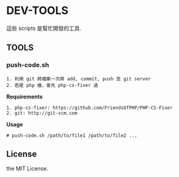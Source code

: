 # DEV-TOOLS

這些 scripts 是幫忙開發的工具.


## TOOLS

### push-code.sh

	1. 利用 git 將檔案一次將 add, commit, push 至 git server
	2. 若是 php 檔，會先 php-cs-fixer 過

 
**Requirements**

    1. php-cs-fixer: https://github.com/FriendsOfPHP/PHP-CS-Fixer
    2. git: http://git-scm.com

**Usage**

	# push-code.sh /path/to/file1 /path/to/file2 ...


## License
the MIT License.